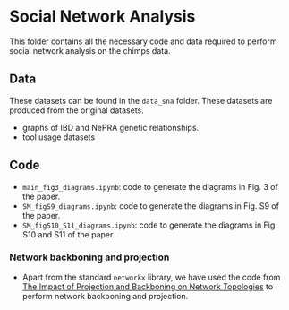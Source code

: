 # Social Network Analysis

This folder contains all the necessary code and data required to perform social network analysis on the chimps data.


## Data

These datasets can be found in the `data_sna` folder. These datasets are produced from the original datasets.

- graphs of IBD and NePRA genetic relationships.
- tool usage datasets


## Code
- `main_fig3_diagrams.ipynb`: code to generate the diagrams in Fig. 3 of the paper.
- `SM_figS9_diagrams.ipynb`: code to generate the diagrams in Fig. S9 of the paper.
- `SM_figS10_S11_diagrams.ipynb`: code to generate the diagrams in Fig. S10 and S11 of the paper.


### Network backboning and projection
- Apart from the standard `networkx` library, we have used the code from [The Impact of Projection and Backboning on Network Topologies](https://ieeexplore.ieee.org/document/9073533) to perform network backboning and projection. 

